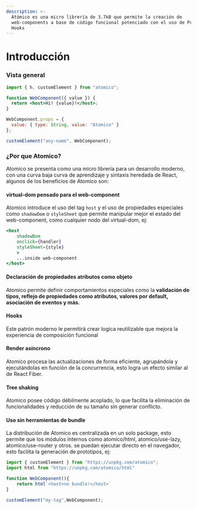 ```yaml
---
description: >-
  Atómico es una micro librería de 3.7kB que permite la creación de
  web-components a base de código funcional potenciado con el uso de Props y
  Hooks
---
```


# Introducción

### Vista general

```jsx
import { h, customElement } from "atomico";

function WebComponent({ value }) {
  return <host>Hi! {value}!</host>;
}

WebComponent.props = {
  value: { type: String, value: "Atomico" }
};

customElement("any-name", WebComponent);

```

### ¿Por que Atomico?

Atomico se presenta como una micro librería para un desarrollo moderno, con una curva baja curva de aprendizaje y sintaxis heredada de React, algunos de los beneficios de Atomico son:

#### virtual-dom pensado para el web-component

Atomico introduce el uso del tag `host` y el uso de propiedades especiales como `shadowDom` o `styleSheet`  que permite manipular mejor el estado del web-component, como cualquier nodo del virtual-dom, ej:

```jsx
<host
    shadowDom 
    onclick={handler}
    styleSheet={style}
    >
    ...inside web-component
</host>
```

#### Declaración de propiedades atributos como objeto

Atomico permite definir comportamientos especiales como la  **validación de tipos, reflejo de propiedades como atributos, valores por default, asociación de eventos y más.**

#### Hooks

Este patrón moderno le permitirá crear logica reutilizable  que mejora la experiencia de composición  funcional

#### Render asíncrono

Atomico procesa las actualizaciones de forma eficiente, agrupándola y ejecutándolas en función de la concurrencia, esto logra un efecto similar al de React Fiber.

#### Tree shaking

Atomico posee código débilmente acoplado, lo que facilita la eliminación de funcionalidades y reducción de su tamaño sin generar conflicto.

#### Uso sin herramientas de bundle

La distribución de Atomico es centralizada en un solo package, esto permite que los módulos internos como atomico/html, atomico/use-lazy, atomico/use-router y otros.  se puedan ejecutar directo en el navegador, esto facilita la generación de prototipos, ej:

```javascript
import { customElement } from "https://unpkg.com/atomico";
import html from "https://unpkg.com/atomico/html"

function WebComponent(){
    return html`<host>no bundle!</host>`
}

customElement("my-tag",WebComponent);
```

